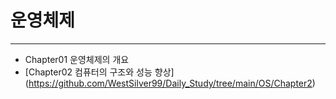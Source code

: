 # 운영체제

<hr/>

- Chapter01 운영체제의 개요
- [Chapter02 컴퓨터의 구조와 성능 향상] (https://github.com/WestSilver99/Daily_Study/tree/main/OS/Chapter2)
